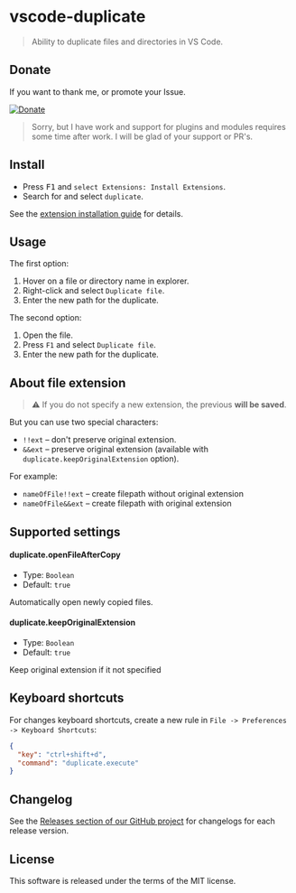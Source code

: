 # vscode-duplicate

> Ability to duplicate files and directories in VS Code.

## Donate

If you want to thank me, or promote your Issue.

[![Donate](https://img.shields.io/badge/Donate-PayPal-green.svg)](https://paypal.me/mrmlnc)

> Sorry, but I have work and support for plugins and modules requires some time after work. I will be glad of your support or PR's.

## Install

  * Press <kbd>F1</kbd> and `select Extensions: Install Extensions`.
  * Search for and select `duplicate`.

See the [extension installation guide](https://code.visualstudio.com/docs/editor/extension-gallery) for details.

## Usage

The first option:

  1. Hover on a file or directory name in explorer.
  2. Right-click and select `Duplicate file`.
  3. Enter the new path for the duplicate.

The second option:

  1. Open the file.
  2. Press `F1` and select `Duplicate file`.
  3. Enter the new path for the duplicate.

## About file extension

> :warning: If you do not specify a new extension, the previous **will be saved**.

But you can use two special characters:

  * `!!ext` – don't preserve original extension.
  * `&&ext` – preserve original extension (available with `duplicate.keepOriginalExtension` option).

For example:

  * `nameOfFile!!ext` – create filepath without original extension
  * `nameOfFile&&ext` – create filepath with original extension

## Supported settings

#### duplicate.openFileAfterCopy

  * Type: `Boolean`
  * Default: `true`

Automatically open newly copied files.

#### duplicate.keepOriginalExtension

  * Type: `Boolean`
  * Default: `true`

Keep original extension if it not specified

## Keyboard shortcuts

For changes keyboard shortcuts, create a new rule in `File -> Preferences -> Keyboard Shortcuts`:

```json
{
  "key": "ctrl+shift+d",
  "command": "duplicate.execute"
}
```

## Changelog

See the [Releases section of our GitHub project](https://github.com/mrmlnc/vscode-duplicate/releases) for changelogs for each release version.

## License

This software is released under the terms of the MIT license.
